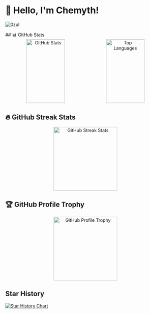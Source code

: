 # 👋 Hello, I'm Chemyth!
<p align="left"> <img src="https://komarev.com/ghpvc/?username=0zul&label=Profile%20views&color=c111e4&style=flat-square" alt="0zul" /> </p>
## 📊 GitHub Stats

<div align="center">
  <img src="https://github-readme-stats.vercel.app/api?username=Chanh03&show_icons=true&theme=dracula" alt="GitHub Stats" width="49%" height="200px"/>
  <img src="https://github-readme-stats.vercel.app/api/top-langs/?username=Chanh03&layout=compact&theme=dracula" alt="Top Languages" width="49%" height="200px"/>
</div>

## 🔥 GitHub Streak Stats
<div align="center">
  <img src="https://streak-stats.demolab.com/?user=Chanh03&theme=dracula&date_format=j%20M%5B%20Y%5D" alt="GitHub Streak Stats" height="200px"/>
</div>

## 🏆 GitHub Profile Trophy
<div align="center">
  <img src="https://github-profile-trophy.vercel.app/?username=Chanh03&theme=dracula" alt="GitHub Profile Trophy" height="200px"/>
</div>

## Star History
[![Star History Chart](https://api.star-history.com/svg?repos=Chanh03/vue_cli&type=Date)](https://star-history.com/#Chanh03/vue_cli&Date)


